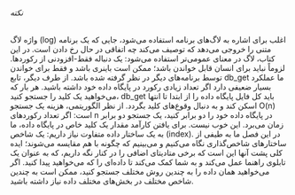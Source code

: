 ###### نکته 
واژه لاگ (log) اغلب برای اشاره به لاگ‌های برنامه استفاده می‌شود، جایی که یک برنامه متنی را خروجی می‌دهد که
توصیف می‌کند چه اتفاقی در حال رخ دادن است. در این کتاب، لاگ در معنای عمومی‌تر استفاده می‌شود: یک دنباله
فقط-افزودنی از رکوردها. لزوماً نباید برای انسان قابل خواندن باشد؛ ممکن است باینری باشد و فقط برای
خواندن توسط برنامه‌های دیگر در نظر گرفته شده باشد. از طرف دیگر، تابع db_get ما عملکرد بسیار ضعیفی دارد اگر تعداد زیادی
رکورد در پایگاه داده خود داشته باشید. هر بار که می‌خواهید یک کلید را جستجو کنید، db_get باید کل
فایل پایگاه داده را از ابتدا تا انتها اسکن کند و به دنبال وقوع‌های کلید بگردد. از نظر الگوریتمی،
هزینه یک جستجو O(n) است: اگر تعداد رکوردهای n در پایگاه داده خود را دو برابر کنید، یک جستجو
دو برابر زمان می‌برد. این خوب نیست. 
برای یافتن کارآمد مقدار یک کلید خاص در پایگاه داده، ما به یک ساختار
داده متفاوت نیاز داریم: یک شاخص (index). در این فصل ما به طیفی از ساختارهای شاخص‌گذاری نگاه می‌کنیم و می‌بینیم
که چگونه با هم مقایسه می‌شوند؛ ایده کلی پشت آنها این است که برخی متادیتای اضافی را در کنار نگه داریم،
که به عنوان یک تابلوی راهنما عمل می‌کند و به شما کمک می‌کند تا داده‌ای را که می‌خواهید پیدا کنید. اگر می‌خواهید همان
داده را به چندین روش مختلف جستجو کنید، ممکن است به چندین شاخص مختلف در بخش‌های مختلف
داده نیاز داشته باشید.